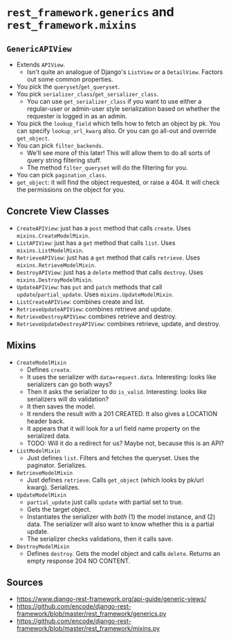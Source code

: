 # `rest_framework.generics` and `rest_framework.mixins`

## `GenericAPIView`

* Extends `APIView`.
  * Isn't quite an analogue of Django's `ListView` or a `DetailView`.
    Factors out some common properties.
* You pick the `queryset`/`get_queryset`.
* You pick `serializer_class`/`get_serializer_class`.
  * You can use `get_serializer_class` if you want to use either a
    regular-user or admin-user style serialization based on whether the
    requester is logged in as an admin.
* You pick the `lookup_field` which tells how to fetch an object by pk.
  You can specify `lookup_url_kwarg` also. Or you can go all-out and
  override `get_object`.
* You can pick `filter_backends`.
  * We'll see more of this later! This will allow them to do all sorts
    of query string filtering stuff.
  * The method `filter_queryset` will do the filtering for you.
* You can pick `pagination_class`.
* `get_object`: it will find the object requested, or raise a 404. It
  will check the permissions on the object for you.

## Concrete View Classes

* `CreateAPIView`: just has a `post` method that calls `create`. Uses
  `mixins.CreateModelMixin`.
* `ListAPIView`: just has a `get` method that calls `list`. Uses
  `mixins.ListModelMixin`.
* `RetrieveAPIView`: just has a `get` method that calls `retrieve`. Uses
  `mixins.RetrieveModelMixin`.
* `DestroyAPIView`: just has a `delete` method that calls `destroy`.
  Uses `mixins.DestroyModelMixin`.
* `UpdateAPIView`: has `put` and `patch` methods that call
  `update`/`partial_update`. Uses `mixins.UpdateModelMixin`.
* `ListCreateAPIView`: combines create and list.
* `RetrieveUpdateAPIView`: combines retrieve and update.
* `RetrieveDestroyAPIView`: combines retrieve and destroy.
* `RetrieveUpdateDestroyAPIView`: combines retrieve, update, and
  destroy.

## Mixins

* `CreateModelMixin`
  * Defines `create`.
  * It uses the serializer with `data=request.data`. Interesting: looks
    like serializers can go both ways?
  * Then it asks the serializer to do `is_valid`. Interesting: looks
    like serializers will do validation?
  * It then saves the model.
  * It renders the result with a 201 CREATED. It also gives a LOCATION
    header back.
  * It appears that it will look for a url field name property on the
    serialized data.
  * TODO: Will it do a redirect for us? Maybe not, because this is an
    API?
* `ListModelMixin`
  * Just defines `list`. Filters and fetches the queryset. Uses the
    paginator. Serializes.
* `RetrieveModelMixin`
  * Just defines `retrieve`. Calls `get_object` (which looks by pk/url
    kwarg). Serializes.
* `UpdateModelMixin`
  * `partial_update` just calls `update` with partial set to true.
  * Gets the target object.
  * Instantiates the serializer with *both* (1) the model instance, and
    (2) data. The serializer will also want to know whether this is a
    partial update.
  * The serializer checks validations, then it calls save.
* `DestroyModelMixin`
  * Defines `destroy`. Gets the model object and calls `delete`. Returns
    an empty response 204 NO CONTENT.

## Sources

* https://www.django-rest-framework.org/api-guide/generic-views/
* https://github.com/encode/django-rest-framework/blob/master/rest_framework/generics.py
* https://github.com/encode/django-rest-framework/blob/master/rest_framework/mixins.py
